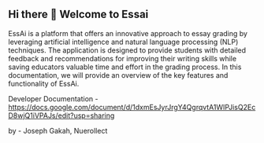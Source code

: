 ## Hi there 👋 Welcome to Essai
EssAi is a platform that offers an innovative approach to essay grading by leveraging artificial intelligence and natural language processing (NLP) techniques. The application is designed to provide students with detailed feedback and recommendations for improving their writing skills while saving educators valuable time and effort in the grading process. In this documentation, we will provide an overview of the key features and functionality of EssAi.

Developer Documentation - https://docs.google.com/document/d/1dxmEsJyrJrgY4QgrqvtA1WIPJisQ2EcD8wjQ1iVPAJs/edit?usp=sharing

by - Joseph Gakah, Nuerollect
<!--

**Here are some ideas to get you started:**

🙋‍♀️ A short introduction - what is your organization all about?

🌈 Contribution guidelines - how can the community get involved?
👩‍💻 Useful resources - where can the community find your docs? Is there anything else the community should know?
🍿 Fun facts - what does your team eat for breakfast?
🧙 Remember, you can do mighty things with the power of [Markdown](https://docs.github.com/github/writing-on-github/getting-started-with-writing-and-formatting-on-github/basic-writing-and-formatting-syntax)
-->
